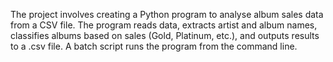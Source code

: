  The project involves creating a Python program to analyse album sales data from a CSV file. The program reads data, extracts artist and album names, classifies albums based on sales (Gold, Platinum, etc.), and outputs results to a .csv file. A batch script runs the program from the command line. 
